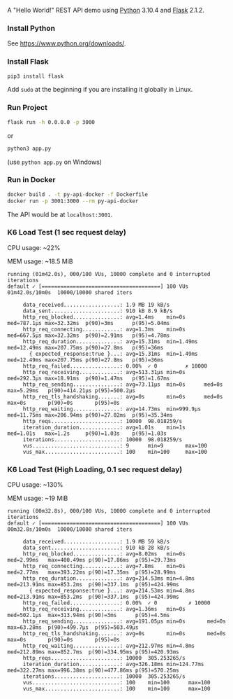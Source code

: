 A "Hello World!" REST API demo using [Python](https://www.python.org/) 3.10.4 and [Flask](https://flask.palletsprojects.com/en/2.1.x/) 2.1.2.

### Install Python

See https://www.python.org/downloads/.

### Install Flask

```bash
pip3 install flask
```

Add ```sudo``` at the beginning if you are installing it globally in Linux.

### Run Project

```bash
flask run -h 0.0.0.0 -p 3000
```

or


```bash
python3 app.py
```

(use ```python app.py``` on Windows)

### Run in Docker

```bash
docker build . -t py-api-docker -f Dockerfile
docker run -p 3001:3000 --rm py-api-docker
```

The API would be at ```localhost:3001```.

### K6 Load Test (1 sec request delay)

CPU usage: ~22%

MEM usage: ~18.5 MiB

```
running (01m42.0s), 000/100 VUs, 10000 complete and 0 interrupted iterations
default ✓ [======================================] 100 VUs  01m42.0s/10m0s  10000/10000 shared iters

     data_received..................: 1.9 MB 19 kB/s
     data_sent......................: 910 kB 8.9 kB/s
     http_req_blocked...............: avg=1.4ms    min=0s      med=787.1µs max=32.32ms  p(90)=3ms      p(95)=5.04ms
     http_req_connecting............: avg=1.3ms    min=0s      med=667.5µs max=32.32ms  p(90)=2.91ms   p(95)=4.78ms
     http_req_duration..............: avg=15.31ms  min=1.49ms  med=12.49ms max=207.75ms p(90)=27.8ms   p(95)=36ms
       { expected_response:true }...: avg=15.31ms  min=1.49ms  med=12.49ms max=207.75ms p(90)=27.8ms   p(95)=36ms
     http_req_failed................: 0.00%  ✓ 0         ✗ 10000
     http_req_receiving.............: avg=513.31µs min=0s      med=292.3µs max=18.91ms  p(90)=1.47ms   p(95)=1.67ms
     http_req_sending...............: avg=73.11µs  min=0s      med=0s      max=5.29ms   p(90)=414.21µs p(95)=500.2µs
     http_req_tls_handshaking.......: avg=0s       min=0s      med=0s      max=0s       p(90)=0s       p(95)=0s
     http_req_waiting...............: avg=14.73ms  min=999.9µs med=11.75ms max=206.94ms p(90)=27.02ms  p(95)=35.34ms
     http_reqs......................: 10000  98.018259/s
     iteration_duration.............: avg=1.01s    min=1s      med=1.01s   max=1.2s     p(90)=1.03s    p(95)=1.03s
     iterations.....................: 10000  98.018259/s
     vus............................: 9      min=9       max=100
     vus_max........................: 100    min=100     max=100
```

### K6 Load Test (High Loading, 0.1 sec request delay)


CPU usage: ~130%

MEM usage: ~19 MiB

```
running (00m32.8s), 000/100 VUs, 10000 complete and 0 interrupted iterations
default ✓ [======================================] 100 VUs  00m32.8s/10m0s  10000/10000 shared iters

     data_received..................: 1.9 MB 59 kB/s
     data_sent......................: 910 kB 28 kB/s
     http_req_blocked...............: avg=8.02ms   min=0s       med=2.99ms   max=400.49ms p(90)=17.86ms  p(95)=29.73ms
     http_req_connecting............: avg=7.8ms    min=0s       med=2.77ms   max=393.22ms p(90)=17.35ms  p(95)=28.99ms
     http_req_duration..............: avg=214.53ms min=4.8ms    med=213.91ms max=853.2ms  p(90)=337.1ms  p(95)=424.99ms
       { expected_response:true }...: avg=214.53ms min=4.8ms    med=213.91ms max=853.2ms  p(90)=337.1ms  p(95)=424.99ms
     http_req_failed................: 0.00%  ✓ 0          ✗ 10000
     http_req_receiving.............: avg=1.36ms   min=0s       med=502.1µs  max=313.94ms p(90)=3ms      p(95)=4.5ms
     http_req_sending...............: avg=191.05µs min=0s       med=0s       max=63.28ms  p(90)=499.7µs  p(95)=503.49µs
     http_req_tls_handshaking.......: avg=0s       min=0s       med=0s       max=0s       p(90)=0s       p(95)=0s
     http_req_waiting...............: avg=212.97ms min=4.8ms    med=212.89ms max=852.7ms  p(90)=334.95ms p(95)=420.93ms
     http_reqs......................: 10000  305.253265/s
     iteration_duration.............: avg=326.18ms min=124.77ms med=322.27ms max=996.38ms p(90)=477.86ms p(95)=570.25ms
     iterations.....................: 10000  305.253265/s
     vus............................: 100    min=100      max=100
     vus_max........................: 100    min=100      max=100
```
